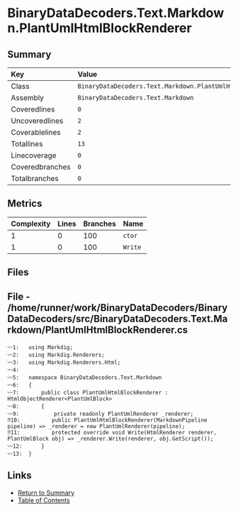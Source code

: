 ﻿# BinaryDataDecoders.Text.Markdown.PlantUmlHtmlBlockRenderer

## Summary

| Key             | Value                                                        |
| :-------------- | :----------------------------------------------------------- |
| Class           | `BinaryDataDecoders.Text.Markdown.PlantUmlHtmlBlockRenderer` |
| Assembly        | `BinaryDataDecoders.Text.Markdown`                           |
| Coveredlines    | `0`                                                          |
| Uncoveredlines  | `2`                                                          |
| Coverablelines  | `2`                                                          |
| Totallines      | `13`                                                         |
| Linecoverage    | `0`                                                          |
| Coveredbranches | `0`                                                          |
| Totalbranches   | `0`                                                          |

## Metrics

| Complexity | Lines | Branches | Name    |
| :--------- | :---- | :------- | :------ |
| 1          | 0     | 100      | `ctor`  |
| 1          | 0     | 100      | `Write` |

## Files

## File - /home/runner/work/BinaryDataDecoders/BinaryDataDecoders/src/BinaryDataDecoders.Text.Markdown/PlantUmlHtmlBlockRenderer.cs

```CSharp
〰1:   using Markdig;
〰2:   using Markdig.Renderers;
〰3:   using Markdig.Renderers.Html;
〰4:   
〰5:   namespace BinaryDataDecoders.Text.Markdown
〰6:   {
〰7:       public class PlantUmlHtmlBlockRenderer : HtmlObjectRenderer<PlantUmlBlock>
〰8:       {
〰9:           private readonly PlantUmlRenderer _renderer;
‼10:          public PlantUmlHtmlBlockRenderer(MarkdownPipeline pipeline) => _renderer = new PlantUmlRenderer(pipeline);
‼11:          protected override void Write(HtmlRenderer renderer, PlantUmlBlock obj) => _renderer.Write(renderer, obj.GetScript());
〰12:      }
〰13:  }
```

## Links

* [Return to Summary](Summary.md)
* [Table of Contents](../TOC.md)

